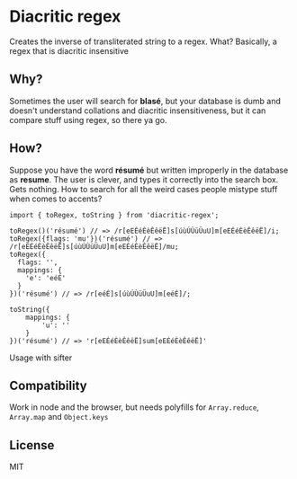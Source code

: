 # Diacritic regex

Creates the inverse of transliterated string to a regex. What? Basically, a regex that is diacritic insensitive

## Why?

Sometimes the user will search for **blasé**, but your database is dumb and doesn't understand collations and diacritic insensitiveness, but it can compare stuff using regex, so there ya go.

## How?

Suppose you have the word **résumé** but written improperly in the database as **resume**. The user is clever, and types it correctly into the search box. Gets nothing. How to search for all the weird cases people mistype stuff when comes to accents?

```es6
import { toRegex, toString } from 'diacritic-regex';

toRegex()('résumé') // => /r[eEÉéÈèÊêëË]s[úùÚÙüÜuU]m[eEÉéÈèÊêëË]/i;
toRegex({flags: 'mu'})('résumé') // => /r[eEÉéÈèÊêëË]s[úùÚÙüÜuU]m[eEÉéÈèÊêëË]/mu;
toRegex({
  flags: '',
  mappings: {
    'e': 'eéÉ'
  }
})('résumé') // => /r[eéÉ]s[úùÚÙüÜuU]m[eéÉ]/;

toString({
    mappings: {
        'u': ''
    }
})('résumé') // => 'r[eEÉéÈèÊêëË]sum[eEÉéÈèÊêëË]'
```

Usage with sifter

## Compatibility

Work in node and the browser, but needs polyfills for `Array.reduce`, `Array.map` and `Object.keys`

## License

MIT
